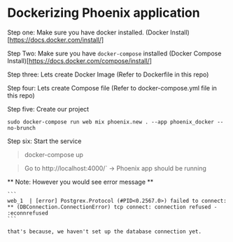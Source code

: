 # Dockerizing Phoenix application

Step one: Make sure you have docker installed. (Docker Install)[https://docs.docker.com/install/]

Step Two: Make sure you have `docker-compose` installed (Docker Compose Install)[https://docs.docker.com/compose/install/]

Step three: Lets create Docker Image (Refer to Dockerfile in this repo)

Step four: Lets create Compose file (Refer to docker-compose.yml file in this repo)

Step five: Create our project

`sudo docker-compose run web mix phoenix.new . --app phoenix_docker --no-brunch`

Step six: Start the service

 > docker-compose up

 > Go to http://localhost:4000/` -> Phoenix app should be running 

   ** Note: However you would see error message **
	 
	```
	web_1  | [error] Postgrex.Protocol (#PID<0.2567.0>) failed to connect: ** (DBConnection.ConnectionError) tcp connect: connection refused - :econnrefused
	```

	that's because, we haven't set up the database connection yet.
